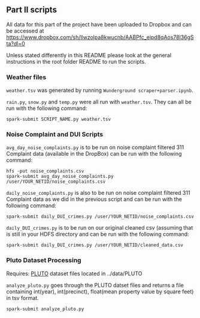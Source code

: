 ## Part II scripts
All data for this part of the project have been uploaded to Dropbox and can be accessed at https://www.dropbox.com/sh/llwzolpa8kwucnb/AABPfc_eipd8qAos78l36gSta?dl=0

Unless stated differently in this README please look at the general instructions in the root folder README to run the scripts. 

### Weather files
`weather.tsv` was generated by running `Wunderground scraper+parser.ipynb`.

`rain.py`, `snow.py` and `temp.py` were all run with `weather.tsv`. They can all be run with the following command:

```
spark-submit SCRIPT_NAME.py weather.tsv
```

### Noise Complaint and DUI Scripts
`avg_day_noise_complaints.py` is to be run on noise complaint filtered 311 Complaint data (available in the DropBox) can be run with the following command:
```
hfs -put noise_complaints.csv
spark-submit avg_day_noise_complaints.py /user/YOUR_NETID/noise_complaints.csv
```

`daily_noise_complaints.py` is also to be run on noise complaint filtered 311 Complaint data as we did in the previous script and can be run with the following command:
```
spark-submit daily_DUI_crimes.py /user/YOUR_NETID/noise_complaints.csv
```

`daily_DUI_crimes.py` is to be run on our original cleaned csv (assuming that is still in your HDFS directory and can be run with the following command:
```
spark-submit daily_DUI_crimes.py /user/YOUR_NETID/cleaned_data.csv
```

### Pluto Dataset Processing
Requires: [PLUTO](https://www1.nyc.gov/site/planning/data-maps/open-data/dwn-pluto-mappluto.page) dataset files located in ../data/PLUTO

`analyze_pluto.py` goes through the PLUTO datset files and returns a file containing int(year), int(precinct), float(mean property value by square feet) in tsv format.
```
spark-submit analyze_pluto.py
```
